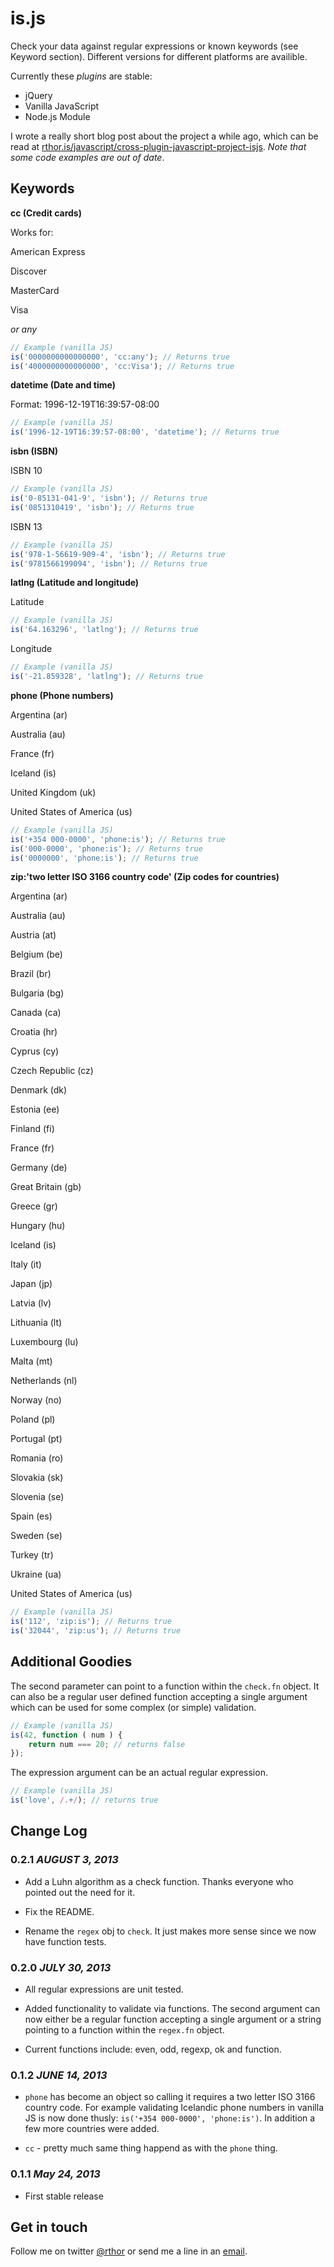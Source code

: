 # is.js

Check your data against regular expressions or known keywords (see Keyword section). Different versions for different platforms are availible.

Currently these *plugins* are stable:

- jQuery
- Vanilla JavaScript
- Node.js Module

I wrote a really short blog post about the project a while ago, which can be read at [rthor.is/javascript/cross-plugin-javascript-project-isjs](http://rthor.is/javascript/cross-plugin-javascript-project-isjs/). *Note that some code examples are out of date*.

## Keywords

**cc (Credit cards)**

Works for:

American Express

Discover

MasterCard

Visa

*or any*

```javascript
// Example (vanilla JS)
is('0000000000000000', 'cc:any'); // Returns true
is('4000000000000000', 'cc:Visa'); // Returns true
```

**datetime (Date and time)**

Format: 1996-12-19T16:39:57-08:00

```javascript
// Example (vanilla JS)
is('1996-12-19T16:39:57-08:00', 'datetime'); // Returns true
```

**isbn (ISBN)**

ISBN 10

```javascript
// Example (vanilla JS)
is('0-85131-041-9', 'isbn'); // Returns true
is('0851310419', 'isbn'); // Returns true
```

ISBN 13

```javascript
// Example (vanilla JS)
is('978-1-56619-909-4', 'isbn'); // Returns true
is('9781566199094', 'isbn'); // Returns true
```

**latlng (Latitude and longitude)**

Latitude

```javascript
// Example (vanilla JS)
is('64.163296', 'latlng'); // Returns true
```

Longitude

```javascript
// Example (vanilla JS)
is('-21.859328', 'latlng'); // Returns true
```

**phone (Phone numbers)**

Argentina (ar)

Australia (au)

France (fr)

Iceland (is)

United Kingdom (uk)

United States of America (us)

```javascript
// Example (vanilla JS)
is('+354 000-0000', 'phone:is'); // Returns true
is('000-0000', 'phone:is'); // Returns true
is('0000000', 'phone:is'); // Returns true
```

**zip:'two letter ISO 3166 country code' (Zip codes for countries)**

Argentina (ar)

Australia (au)

Austria (at)

Belgium (be)

Brazil (br)

Bulgaria (bg)

Canada (ca)

Croatia (hr)

Cyprus (cy)

Czech Republic (cz)

Denmark (dk)

Estonia (ee)

Finland (fi)

France (fr)

Germany (de)

Great Britain (gb)

Greece (gr)

Hungary (hu)

Iceland (is)

Italy (it)

Japan (jp)

Latvia (lv)

Lithuania (lt)

Luxembourg (lu)

Malta (mt)

Netherlands (nl)

Norway (no)

Poland (pl)

Portugal (pt)

Romania (ro)

Slovakia (sk)

Slovenia (se)

Spain (es)

Sweden (se)

Turkey (tr)

Ukraine (ua)

United States of America (us)


```javascript
// Example (vanilla JS)
is('112', 'zip:is'); // Returns true
is('32044', 'zip:us'); // Returns true
```

## Additional Goodies

The second parameter can point to a function within the `check.fn` object. It can also be a regular user defined function accepting a single argument which can be used for some complex (or simple) validation.

```javascript
// Example (vanilla JS)
is(42, function ( num ) {
	return num === 20; // returns false
});
```

The expression argument can be an actual regular expression.

```javascript
// Example (vanilla JS)
is('love', /.+/); // returns true
```

## Change Log

### 0.2.1 *AUGUST 3, 2013*

- Add a Luhn algorithm as a check function. Thanks everyone who pointed out the need for it.

- Fix the README.

- Rename the `regex` obj to `check`. It just makes more sense since we now have function tests.

### 0.2.0 *JULY 30, 2013*

- All regular expressions are unit tested.

- Added functionality to validate via functions. The second argument can now either be a regular function accepting a single argument or a string pointing to a function within the `regex.fn` object.

- Current functions include: even, odd, regexp, ok and function.

### 0.1.2 *JUNE 14, 2013*

- `phone` has become an object so calling it requires a two letter ISO 3166 country code. For example validating Icelandic phone numbers in vanilla JS is now done thusly: `is('+354 000-0000', 'phone:is')`. In addition a few more countries were added.

- `cc` - pretty much same thing happend as with the `phone` thing.

### 0.1.1 *May 24, 2013*

- First stable release

## Get in touch

Follow me on twitter [@rthor](http://twitter.com/rthor) or send me a line in an [email](mailto:ragnar.valgeirsson@gmail.com).

